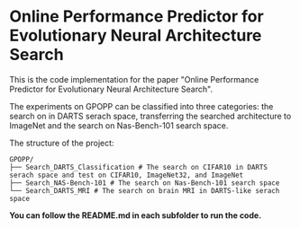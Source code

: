 # Online Performance Predictor for Evolutionary Neural Architecture Search

This is the code implementation for the paper "Online Performance Predictor for Evolutionary Neural Architecture Search".

The experiments on GPOPP can be classified into three categories: the search on  in DARTS serach space, transferring the searched architecture to ImageNet and the search on Nas-Bench-101 search space.

The structure of the project:
```
GPOPP/
├── Search_DARTS_Classification # The search on CIFAR10 in DARTS serach space and test on CIFAR10, ImageNet32, and ImageNet 
├── Search_NAS-Bench-101 # The search on Nas-Bench-101 search space
└── Search_DARTS_MRI # The search on brain MRI in DARTS-like serach space
```

**You can follow the README.md in each subfolder to run the code.**

